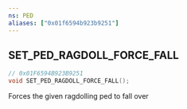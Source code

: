 ```yaml
---
ns: PED
aliases: ["0x01f6594b923b9251"]
---
```

## SET_PED_RAGDOLL_FORCE_FALL

```c
// 0x01F6594B923B9251
void SET_PED_RAGDOLL_FORCE_FALL();
```

Forces the given ragdolling ped to fall over

